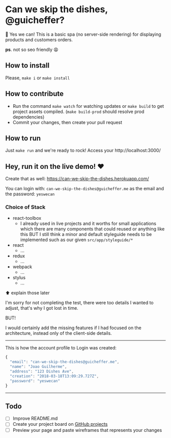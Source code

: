 # Can we skip the dishes, @guicheffer?
👀 Yes we can! This is a basic spa (no server-side rendering) for displaying products and customers orders.

**ps**. not so seo friendly 😩

## How to install
Please, `make i` or `make install`

## How to contribute
- Run the command `make watch` for watching updates or `make build` to get project assets compiled. (`make build-prod` should resolve prod dependencies)
- Commit your changes, then create your pull request

## How to run
Just `make run` and we're ready to rock! Access your http://localhost:3000/

## Hey, run it on the live demo! ❤️
Create that as well: https://can-we-skip-the-dishes.herokuapp.com/

You can login with: `can-we-skip-the-dishes@guicheffer.me` as the email and the password: `yeswecan`

### Choice of Stack
- react-toolbox
	- I already used in live projects and it worths for small applications which there are many components that could reused or anything like this BUT I still think a minor and default styleguide needs to be implemented such as our given `src/app/styleguide/*`
- react
	- ...
- redux
	- ...
- webpack
	- ...
- stylus
	- ...

⬆️ explain those later

I'm sorry for not completing the test, there were too details I wanted to adjust, that's why I got lost in time.

BUT!

I would certainly add the missing features if I had focused on the architecture, instead only of the client-side details.

___
This is how the account profile to Login was created:
```javascript
{
  "email": "can-we-skip-the-dishes@guicheffer.me",
  "name": "Joao Guilherme",
  "address": "123 Dishes Ave",
  "creation": "2018-03-18T13:09:29.727Z",
  "password": "yeswecan"
}
```
___

## Todo
- [ ] Improve README.md
- [ ] Create your project board on [GitHub projects](https://help.github.com/articles/about-project-boards/)
- [ ] Preview your page and paste wireframes that represents your changes
